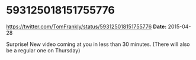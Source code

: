 # 593125018151755776
https://twitter.com/TomFrankly/status/593125018151755776
**Date:** 2015-04-28

Surprise! New video coming at you in less than 30 minutes. (There will also be a regular one on Thursday)

